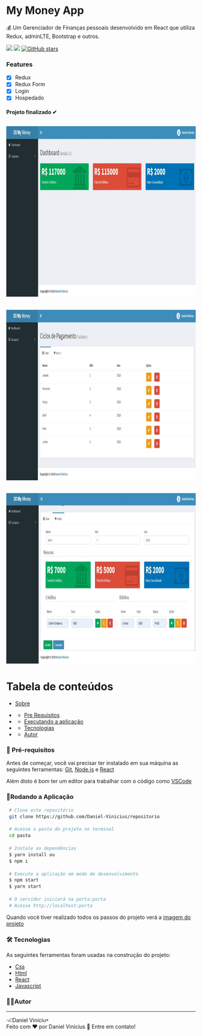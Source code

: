 <h1> My Money App </h1>
 

<p id="sobre">
💰 Um Gerenciador de Finanças pessoais desenvolvido em React que utiliza Redux, adminLTE, Bootstrap e outros.
<p/>

![](https://img.shields.io/badge/license-MIT-green)
![](https://img.shields.io/badge/languege-Portuguese-yellow)
[![GitHub stars](https://img.shields.io/github/stars/Daniel-Vinicius/My-Money-Frontend?style=social)](https://github.com/Daniel-Vinicius/My-Money-Frontend/stargazers) 


### Features 
- [x] Redux
- [x] Redux Form
- [x] Login
- [x] Hospedado

<h4  align="left">
Projeto finalizado ✔
</h4>

<h2>  <img alt="Imagem do Projeto" id="imagem" title="#Projeto" src="https://github.com/Daniel-Vinicius/My-Money-Frontend/blob/main/.github/Dashboard.JPG" width='700' height='452'/>  </h2>
<h2>  <img alt="Imagem do Projeto" id="imagem" title="#Projeto" src="https://github.com/Daniel-Vinicius/My-Money-Frontend/blob/main/.github/Listar.JPG" width='700' height='452'/>  </h2>
<h2>  <img alt="Imagem do Projeto" id="imagem" title="#Projeto" src="https://github.com/Daniel-Vinicius/My-Money-Frontend/blob/main/.github/Cadastrar.JPG" width='700' height='452'/>  </h2>

Tabela de conteúdos 
================= 
<!--ts-->
 * [Sobre](#sobre) 
 
 *  * [Pre Requisitos](#pre-requisitos)
 *  * [Executando a aplicação](#rodando)
 *  * [Tecnologias](#tecnologias)
 *  * [Autor](#autor)
 <!--te-->
 
 
### 🛒 Pré-requisitos<a id="pre-requisitos"></a>

Antes de começar, você vai precisar ter instalado em sua máquina as seguintes ferramentas:
 [Git](https://git-scm.com/),
 [Node.js](https://nodejs.org/pt-br/) e
 [React](https://reactjs.org/)
 
 Além disto é bom ter um editor para trabalhar com o código como [VSCode](https://code.visualstudio.com/)
 
   ### 📀Rodando a Aplicação<a id="rodando"></a>
   
````bash 
 # Clone este repositório
 git clone https://github.com/Daniel-Vinicius/repositorio
 
 # Acesse a pasta do projeto no terminal
 cd pasta
 
 # Instale as dependências
 $ yarn install ou
 $ npm i 
 
 # Execute a aplicação em modo de desenvolvimento
 $ npm start 
 $ yarn start
 
 # O servidor iniciará na porta:porta
 # Acesse http://localhost:porta
 ````
<p> Quando você tiver realizado todos os passos do projeto verá a  <a href="#imagem" >imagem do projeto</a> </p>

### 🛠 Tecnologias<a id="tecnologias"></a>
 As seguintes ferramentas foram usadas na construção do projeto:
 
  - [Css](https://developer.mozilla.org/pt-BR/docs/Web/CSS) 
  - [Html](https://developer.mozilla.org/pt-BR/docs/Web/HTML)
  - [React](https://reactjs.org/)
  - [Javascript](https://developer.mozilla.org/pt-BR/docs/Web/JavaScript)


### 👨‍💻Autor <a id="autor"> </a>

---
<a href="https://github.com/Daniel-Vinicius" style="text-decoration: none;">
<img style="border-radius: 50%;" src="https://avatars3.githubusercontent.com/u/66279500?s=460&u=2978b74f2bfcfec553cdd62c2cf15a0eca6652a3&v=4" width="100px;"  alt="Daniel Vinícius"/>

<br />
<span> Feito com ❤️ por Daniel Vinícius 👋 Entre em contato! </span> 
</a> 
